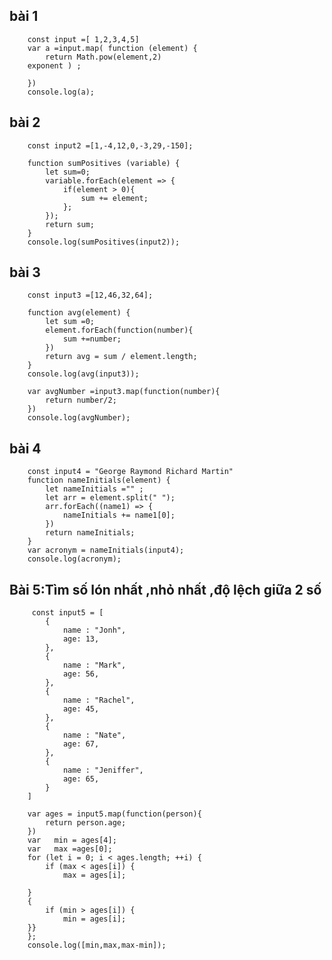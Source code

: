 ## bài 1
        const input =[ 1,2,3,4,5]
        var a =input.map( function (element) {
            return Math.pow(element,2)   
        exponent ) ;

        })
        console.log(a);




## bài 2
        const input2 =[1,-4,12,0,-3,29,-150];

        function sumPositives (variable) {
            let sum=0;
            variable.forEach(element => {        
                if(element > 0){
                    sum += element;
                };
            });
            return sum;
        }
        console.log(sumPositives(input2));




## bài 3 

        const input3 =[12,46,32,64];

        function avg(element) {
            let sum =0;      
            element.forEach(function(number){
                sum +=number;
            })
            return avg = sum / element.length;
        }
        console.log(avg(input3));

        var avgNumber =input3.map(function(number){
            return number/2;
        })
        console.log(avgNumber);





## bài 4

        const input4 = "George Raymond Richard Martin"
        function nameInitials(element) {
            let nameInitials ="" ;
            let arr = element.split(" ");
            arr.forEach((name1) => {
                nameInitials += name1[0];
            })
            return nameInitials;
        }
        var acronym = nameInitials(input4);
        console.log(acronym);





## Bài 5:Tìm số lón nhất ,nhỏ nhất ,độ lệch giữa 2 số 

         const input5 = [
            {
                name : "Jonh",
                age: 13,
            },
            {
                name : "Mark",
                age: 56,
            },
            {
                name : "Rachel",
                age: 45,
            },
            {
                name : "Nate",
                age: 67,
            },
            {
                name : "Jeniffer",
                age: 65,
            }    
        ]

        var ages = input5.map(function(person){
            return person.age;
        }) 
        var   min = ages[4];
        var   max =ages[0];
        for (let i = 0; i < ages.length; ++i) {
            if (max < ages[i]) {
                max = ages[i];
                
        }
        {
            if (min > ages[i]) {
                min = ages[i];
        }}
        };
        console.log([min,max,max-min]);


